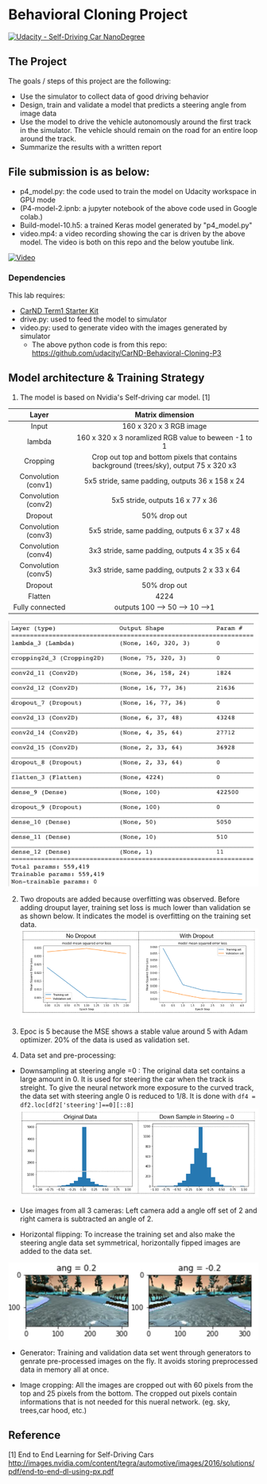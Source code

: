 # Behavioral Cloning Project

[![Udacity - Self-Driving Car NanoDegree](https://s3.amazonaws.com/udacity-sdc/github/shield-carnd.svg)](http://www.udacity.com/drive)

The Project
---
The goals / steps of this project are the following:
* Use the simulator to collect data of good driving behavior 
* Design, train and validate a model that predicts a steering angle from image data
* Use the model to drive the vehicle autonomously around the first track in the simulator. The vehicle should remain on the road for an entire loop around the track.
* Summarize the results with a written report


File submission is as below:
---
* p4_model.py: the code used to train the model on Udacity workspace in GPU mode
* (P4-model-2.ipnb: a jupyter notebook of the above code used in Google colab.)
* Build-model-10.h5: a trained Keras model generated by  "p4_model.py" 
* video.mp4: a video recording showing the car is driven by the above model. The video is both on this repo and the below youtube link. 

[![Video](http://img.youtube.com/vi/Mel4Qt08CKE/0.jpg)](http://www.youtube.com/watch?v=Mel4Qt08CKE "Behavior Cloning")



### Dependencies
This lab requires:

* [CarND Term1 Starter Kit](https://github.com/udacity/CarND-Term1-Starter-Kit)
* drive.py: used to feed the model to simulator
* video.py: used to generate video with the images generated by simulator 
   - The above python code is from this repo: https://github.com/udacity/CarND-Behavioral-Cloning-P3


Model architecture & Training Strategy
---

1. The model is based on Nvidia's Self-driving car model. [1]  

| Layer         		|     Matrix dimension        				    	| 
|:---------------------:|:---------------------------------------------:| 
| Input         		| 160 x 320 x 3 RGB image   							| 
| lambda         		| 160 x 320 x 3 noramlized RGB value to beween -1 to 1  					| 
| Cropping     		| Crop out top and bottom pixels that contains background (trees/sky), output 75 x 320 x3 
| Convolution (conv1)  	| 5x5 stride, same padding, outputs 36 x 158 x 24  	|
| Convolution (conv2)   	| 5x5 stride,  outputs 16 x 77 x 36 				|
| Dropout   	| 50% drop out				|
| Convolution (conv3)	    | 5x5 stride, same padding, outputs 6 x 37 x 48 |
| Convolution (conv4)	    | 3x3 stride, same padding, outputs 4 x 35 x 64 |
| Convolution (conv5)	    | 3x3 stride, same padding, outputs 2 x 33 x 64 |
| Dropout   	| 50% drop out				|
| Flatten   	| 4224				|
| Fully connected 				| outputs 100 --> 50 --> 10 -->1        			|




 ![pic1](READMEimage/pic1_model_Layer.png)

2. Two dropouts are added because overfitting was observed. 
Before adding drouput layer, training set loss is much lower than validation se as shown below. It indicates the model is overfitting on the training set data. 
![pic2](READMEimage/pic2_loss.png)

3. Epoc is 5 because the MSE shows a stable value around 5 with Adam optimizer. 20% of the data is used as validation set.

4. Data set and pre-processing:
 * Downsampling at steering angle =0 : The original data set contains a large amount in 0. It is used for steering the car when the track is streight. To give the neural network more exposure to the curved track, the data set with steering angle 0 is reduced to 1/8. It is done with `df4 = df2.loc[df2['steering']==0][::8]`
![pic3](READMEimage/pic3_data_distri.png)

 * Use images from all 3 cameras: Left camera add a angle off set of 2 and right camera is subtracted an angle of 2.

 * Horizontal flipping: To increase the training set and also make the steering angle data set symmetrical, horizontally fipped images are added to the data set. 

![pic4](READMEimage/pic4_Hflip.png)

 * Generator: Training and validation data set went through generators to genrate pre-processed images on the fly. It avoids storing preprocessed data in memory all at once. 

 * Image cropping: All the images are cropped out with 60 pixels from the top and 25 pixels from the bottom. The cropped out pixels contain informations that is not needed for this nueral network. (eg. sky, trees,car hood, etc.)


Reference
---
[1] End to End Learning for Self-Driving Cars http://images.nvidia.com/content/tegra/automotive/images/2016/solutions/pdf/end-to-end-dl-using-px.pdf